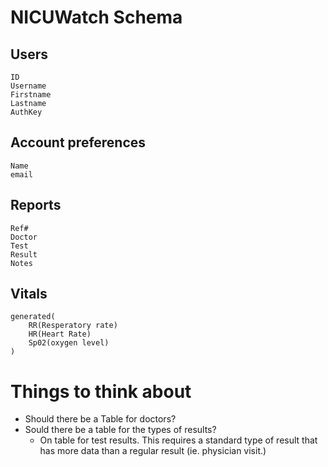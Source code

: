 # NICUWatch Schema
## Users
    ID
    Username
    Firstname
    Lastname
    AuthKey
    

## Account preferences
    Name
    email


## Reports
    Ref#
    Doctor
    Test
    Result
    Notes

## Vitals
    generated(
        RR(Resperatory rate)
        HR(Heart Rate)
        Sp02(oxygen level)
    )
    

# Things to think about
- Should there be a Table for doctors?
- Sould there be a table for the types of results? 
    - On table for test results. This requires a standard type of result that has more data than a regular result (ie. physician visit.)